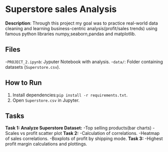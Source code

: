 # Superstore sales Analysis
**Description**: Through this project my goal was to practice real-world data cleaning and learning business-centric analysis(profit/sales trends) using famous python libraries numpy,seaborn,pandas and matplotlib.

## Files
-`PROJECT_2.ipynb`: Jyputer Notebook with analysis.
-`data/`: Folder containing datasets (`Superstore.csv`).

## How to Run
1. Install dependencies:`pip install -r requirements.txt`.
2. Open `Superstore.csv` in Jupyter.

## Tasks
**Task 1: Analyze Superstore Dataset:**
-Top selling products(bar charts)
-Scales vs profit scatter plot
**Task 2:**
-Calculation of correlations.
-Heatmap of sales correlations.
-Boxplots of profit by shipping mode.
**Task 3:**
-Highest profit margin calculations and plottings.
